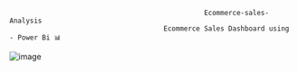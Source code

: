                                                     Ecommerce-sales-Analysis
                                          Ecommerce Sales Dashboard using - Power Bi 📊
                                                      
![image](https://github.com/Dinesh-kumar-M-2002/Ecommerce-sales-Analysis/assets/101576150/7fa0e75c-ee9c-46d2-b5f7-11004e4f00c9)


